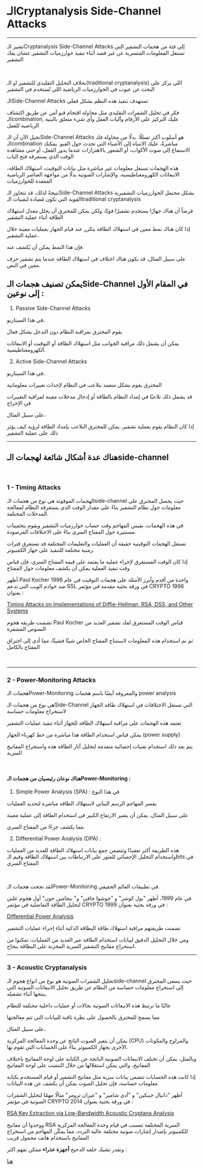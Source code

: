 # الـCryptanalysis Side-Channel Attacks

<hr>

تشير الـCryptanalysis Side-Channel Attacks إلى فئة من هجمات التشفير التي تستغل المعلومات المتسربة عن غير قصد أثناء تنفيذ خوارزميات التشفير عشان يفك التشفير


<br>

بخلاف التحليل التقليدي للتشفير او الـ(traditional cryptanalysis) اللي يركز على البحث عن عيوب في الخوارزميات الرياضية اللي تُستخدم في التشفير

الـSide-Channel Attacks تستهدف تنفيذ هذه النظم بشكل فعلي

فكر في تحليل الشفرات التقليدي مثل محاولة اقتحام قبو آمن عن طريق اكتشاف الـcombination, عليك التركيز على الأرقام وآليات القفل وأي شيء متعلق بالبنية الرياضية للقفل

تخيل الآن أن الـSide-Channel Attacks هو أسلوب أكثر تسللًا. بدلًا من محاولة فك الـcombination مباشرةً، عليك الانتباه إلى الأشياء التي تحدث حول القبو. يمكنك الاستماع إلى صوت الأكواب، أو الشعور بالاهتزازات عندما يدور القفل، أو حتى مشاهدة الوقت الذي يستغرقه فتح الباب


هذه الهجمات تستغل معلومات غير مباشرة مثل بيانات التوقيت، استهلاك الطاقة، الانبعاثات الكهرومغناطيسية، والإشارات الصوتية بدلًا من مواجهة العناصر الرياضية المعقدة للخوارزميات

نتيجةً لذلك، قد تتجاوز الـSide-Channel Attacks بشكل محتمل الخوارزميات التشفيرية القوية التي تكون مُضادة لتقنيات الـtraditional cryptanalysis

فرضاً أن هناك جهازًا يستخدم تشفيرًا قويًا، ولكن يمكن للمخترق أن يحلل معدل استهلاك الطاقة أثناء عملية التشفير

إذا كان هناك نمط معين في استهلاك الطاقة يتكرر عند قيام الجهاز بعمليات معينة خلال عملية التشفير،

فإن هذا النمط يمكن أن يُكشف عنه. 

على سبيل المثال، قد يكون هناك اختلاف في استهلاك الطاقة عندما يتم تشفير حرف معين في النص.
<br>


## يمكن تصنيف هجمات الـSide-Channel في المقام الأول إلى نوعين :

1. Passive Side-Channel Attacks

في هذا السيناريو،

يقوم المخترق بمراقبة النظام دون التدخل بشكل فعال


يمكن أن يشمل ذلك مراقبة الجوانب مثل استهلاك الطاقة أو التوقيت أو الانبعاثات الكهرومغناطيسية.



   
2. Active Side-Channel Attacks

 في هذا السيناريو،

 
المخترق يقوم بشكل متعمد بتلاعب في النظام لإحداث تغييرات معلوماتية

قد يشمل ذلك تلاعبًا في إمداد النظام بالطاقة أو إدخال مدخلات معينة لمراقبة التغييرات في الإخراج

على سبيل المثال،

إذا كان النظام يقوم بعملية تشفير، يمكن للمخترق التلاعب بإمداد الطاقة لرؤية كيف يؤثر ذلك على عملية التشفير

<hr>


## هناك عدة أشكال شائعة لهجمات الـside-channel
<br>

### 1 - Timing Attacks

الهجمات الموقوتة هي نوع من هجمات الـside-channel حيث يحصل المخترق على معلومات حول نظام التشفير بناءً على مقدار الوقت الذي يستغرقه النظام لمعالجة المدخلات المختلفة.

 في هذه الهجمات، يقيس المهاجم وقت حساب خوارزميات التشفير ويقوم بتخمينات مستنيرة حول المفتاح السري بناءً على الاختلافات المرصودة.

تستغل الهجمات التوقيتية حقيقة أن العمليات والتعليمات المختلفة قد تستغرق فترات زمنية مختلفة للتنفيذ على جهاز الكمبيوتر.

 إذا كان الوقت المستغرق لإجراء عملية ما يعتمد على قيمة المفتاح السري، فإن قياس وقت تنفيذ العملية يمكن أن يكشف معلومات حول المفتاح


أظهر Paul Kocher واحدة من أقدم وأبرز الأمثلة على هجمات التوقيت في عام 1996 ضد خوادم الويب التي تدعم SSL في ورقة بحثية مقدمة في مؤتمر CRYPTO 1996 بعنوان :

 [Timing Attacks on Implementations of Diffie-Hellman, RSA, DSS, and Other Systems](https://link.springer.com/content/pdf/10.1007/3-540-68697-5_9.pdf)

 تضمنت طريقة هجوم Paul Kocher قياس الوقت المستغرق لفك تشفير العديد من النصوص المشفرة
 
 ثم تم استخدام هذه المعلومات لاستنتاج المفتاح الخاص شيئًا فشيئًا، مما أدى إلى اختراق المفتاح بالكامل

 <br>
 <hr>

 ### 2 - Power-Monitoring Attacks

هجمات الـPower-Monitoring والمعروفة أيضًا باسم هجمات power analysis 

هي نوع من هجمات الـSide-Channel التي تستغل الاختلافات في استهلاك طاقة الجهاز لاستخراج معلومات حساسة

تعتمد هذه الهجمات على مراقبة استهلاك الطاقة للجهاز أثناء تنفيذ عمليات التشفير

يمكن قياس استخدام الطاقة هذا مباشرة من خط كهرباء الجهاز (power supply)

يتم بعد ذلك استخدام تقنيات إحصائية متقدمة لتحليل آثار الطاقة هذه واستخراج المفاتيح السرية

<br>

#### هناك نوعان رئيسيان من هجمات الـPower-Monitoring :

1. Simple Power Analysis (SPA) :
في هذا النوع

 يفسر المهاجم الرسم البياني لاستهلاك الطاقة مباشرة لتحديد العمليات
 
 على سبيل المثال، يمكن أن يشير الارتفاع الكبير في استخدام الطاقة إلى عملية معينة
 
 مما يكشف جزءًا من المفتاح السري.
<br>

2. Differential Power Analysis (DPA) :

هذه الطريقة أكثر تعقيدًا وتتضمن جمع بيانات استهلاك الطاقة للعديد من العمليات واستخدام التحليل الإحصائي للعثور على الارتباطات بين استهلاك الطاقة وقيم الـbits في المفتاح السري

 

<br>

لقد نجحت هجمات الـPower-Monitoring في تطبيقات العالم الحقيقي.

في عام 1999، أظهر "بول كوشر" و "جوشوا جافي" و" بنجامين جون" أول هجوم علني لتحليل الطاقة التفاضلية في مؤتمر CRYPTO 1999 في ورقة بحثية بعنوان :

[Differential Power Analysis](https://link.springer.com/chapter/10.1007/3-540-48405-1_25)


تضمنت طريقتهم مراقبة استهلاك طاقة البطاقة الذكية أثناء إجراء عمليات التشفير

ومن خلال التحليل الدقيق لبيانات استخدام الطاقة عبر العديد من العمليات، تمكنوا من استخراج مفاتيح التشفير السرية المخزنة على البطاقة بنجاح.


<hr>


### 3 - Acoustic Cryptanalysis

تحليل الشفرات الصوتية هو نوع من انواع هجوم الـside-channel حيث يسعى المخترق إلى استخراج معلومات حساسة من النظام عن طريق تحليل الانبعاثات الصوتية التي ينتجها أثناء تشغيله.

غالبًا ما ترتبط هذه الانبعاثات الصوتية بحالات أو عمليات داخلية مختلفة للنظام

مما يسمح للمخترق بالحصول على نظرة ثاقبة للبيانات التي تتم معالجتها

على سبيل المثال،

 يمكن أن يتغير الصوت الناتج عن وحدة المعالجة المركزية (CPU) والمراوح والمكونات الأخرى بجهاز الكمبيوتر بناءً على الحسابات التي تقوم بها.

 وبالمثل، يمكن أن تختلف الانبعاثات الصوتية الناتجة عن الكتابة على لوحة المفاتيح باختلاف المفاتيح، والتي يمكن استغلالها من خلال التنصت على لوحة المفاتيح 

إذا كانت هذه الحسابات تتضمن بيانات سرية مثل مفاتيح التشفير أو قيام المستخدم بكتابة معلومات حساسة، فإن تحليل الصوت يمكن أن يكشف عن هذه البيانات

أظهر "دانيال جينكين" و "آدي شامير"  و "عيران ترومر" مثالًا مهمًا لتحليل الشفرات الصوتية في مؤتمر CRYPTO 2014 في ورقة بحثية بعنوان :

 [RSA Key Extraction via Low-Bandwidth Acoustic Cryptana Analysis](https://link.springer.com/chapter/10.1007/978-3-662-44371-2_25)

 ووجدوا أن مفاتيح RSA السرية المختلفة تتسبب في قيام وحدة المعالجة المركزية للكمبيوتر بإصدار إشارات صوتية مختلفة عالية التردد، مما يمكّن المهاجم من استخراج المفاتيح باستخدام هاتف محمول قريب


 وتقدر تشيك حلقه الدحيح **أجهزة عذراء** ممكن تفهم اكثر :

 [هنا](https://youtu.be/1iZftbIYaV0?si=QhIaPMvxkx7jcob5)
